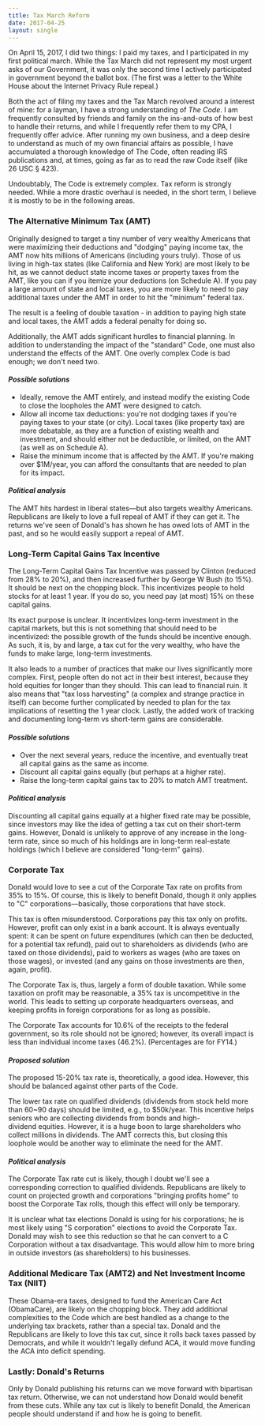 ```yaml
---
title: Tax March Reform
date: 2017-04-25
layout: single
---
```


On April 15, 2017, I did two things: I paid my taxes, and I participated in my first political march. While the Tax March did not represent my most urgent asks of our Government, it was only the second time I actively participated in government beyond the ballot box. (The first was a letter to the White House about the Internet Privacy Rule repeal.)

Both the act of filing my taxes and the Tax March revolved around a interest of mine: for a layman, I have a strong understanding of _The Code_. I am frequently consulted by friends and family on the ins-and-outs of how best to handle their returns, and while I frequently refer them to my CPA, I frequently offer advice. After running my own business, and a deep desire to understand as much of my own financial affairs as possible, I have accumulated a thorough knowledge of The Code, often reading IRS publications and, at times, going as far as to read the raw Code itself (like 26 USC § 423).

Undoubtably, The Code is extremely complex. Tax reform is strongly needed. While a more drastic overhaul is needed, in the short term, I believe it is mostly to be in the following areas.

### The Alternative Minimum Tax (AMT)

Originally designed to target a tiny number of very wealthy Americans that were maximizing their deductions and "dodging" paying income tax, the AMT now hits millions of Americans (including yours truly). Those of us living in high-tax states (like California and New York) are most likely to be hit, as we cannot deduct state income taxes or property taxes from the AMT, like you can if you itemize your deductions (on Schedule A). If you pay a large amount of state and local taxes, you are more likely to need to pay additional taxes under the AMT in order to hit the "minimum" federal tax.

The result is a feeling of double taxation - in addition to paying high state and local taxes, the AMT adds a federal penalty for doing so.

Additionally, the AMT adds significant hurdles to financial planning. In addition to understanding the impact of the "standard" Code, one must also understand the effects of the AMT. One overly complex Code is bad enough; we don't need two.

#### _Possible solutions_

* Ideally, remove the AMT entirely, and instead modify the existing Code to close the loopholes the AMT were designed to catch.
* Allow all income tax deductions: you're not dodging taxes if you're paying taxes to your state (or city). Local taxes (like property tax) are more debatable, as they are a function of existing wealth and investment, and should either not be deductible, or limited, on the AMT (as well as on Schedule A).
* Raise the minimum income that is affected by the AMT. If you're making over $1M/year, you can afford the consultants that are needed to plan for its impact.

#### _Political analysis_

The AMT hits hardest in liberal states—but also targets wealthy Americans. Republicans are likely to love a full repeal of AMT if they can get it. The returns we've seen of Donald's has shown he has owed lots of AMT in the past, and so he would easily support a repeal of AMT.

### Long-Term Capital Gains Tax Incentive

The Long-Term Capital Gains Tax Incentive was passed by Clinton (reduced from 28% to 20%), and then increased further by George W Bush (to 15%). It should be next on the chopping block. This incentivizes people to hold stocks for at least 1 year. If you do so, you need pay (at most) 15% on these capital gains.

Its exact purpose is unclear. It incentivizes long-term investment in the capital markets, but this is not something that should need to be incentivized: the possible growth of the funds should be incentive enough. As such, it is, by and large, a tax cut for the very wealthy, who have the funds to make large, long-term investments.

It also leads to a number of practices that make our lives significantly more complex. First, people often do not act in their best interest, because they hold equities for longer than they should. This can lead to financial ruin. It also means that "tax loss harvesting" (a complex and strange practice in itself) can become further complicated by needed to plan for the tax implications of resetting the 1 year clock. Lastly, the added work of tracking and documenting long-term vs short-term gains are considerable.

#### _Possible solutions_

* Over the next several years, reduce the incentive, and eventually treat all capital gains as the same as income.
* Discount all capital gains equally (but perhaps at a higher rate).
* Raise the long-term capital gains tax to 20% to match AMT treatment.

#### _Political analysis_

Discounting all capital gains equally at a higher fixed rate may be possible, since investors may like the idea of getting a tax cut on their short-term gains. However, Donald is unlikely to approve of any increase in the long-term rate, since so much of his holdings are in long-term real-estate holdings (which I believe are considered "long-term" gains).

### Corporate Tax

Donald would love to see a cut of the Corporate Tax rate on profits from 35% to 15%. Of course, this is likely to benefit Donald, though it only applies to "C" corporations—basically, those corporations that have stock.

This tax is often misunderstood. Corporations pay this tax only on profits. However, profit can only exist in a bank account. It is always eventually spent: it can be spent on future expenditures (which can then be deducted, for a potential tax refund), paid out to shareholders as dividends (who are taxed on those dividends), paid to workers as wages (who are taxes on those wages), or invested (and any gains on those investments are then, again, profit).

The Corporate Tax is, thus, largely a form of double taxation. While some taxation on profit may be reasonable, a 35% tax is uncompetitive in the world. This leads to setting up corporate headquarters overseas, and keeping profits in foreign corporations for as long as possible.

The Corporate Tax accounts for 10.6% of the receipts to the federal government, so its role should not be ignored; however, its overall impact is less than individual income taxes (46.2%). (Percentages are for FY14.)

#### _Proposed solution_

The proposed 15-20% tax rate is, theoretically, a good idea. However, this should be balanced against other parts of the Code.

The lower tax rate on qualified dividends (dividends from stock held more than 60~90 days) should be limited, e.g., to $50k/year. This incentive helps seniors who are collecting dividends from bonds and high-dividend equities. However, it is a huge boon to large shareholders who collect millions in dividends. The AMT corrects this, but closing this loophole would be another way to eliminate the need for the AMT.

#### _Political analysis_

The Corporate Tax rate cut is likely, though I doubt we'll see a corresponding correction to qualified dividends. Republicans are likely to count on projected growth and corporations "bringing profits home" to boost the Corporate Tax rolls, though this effect will only be temporary.

It is unclear what tax elections Donald is using for his corporations; he is most likely using "S corporation" elections to avoid the Corporate Tax. Donald may wish to see this reduction so that he can convert to a C Corporation without a tax disadvantage. This would allow him to more bring in outside investors (as shareholders) to his businesses.

### Additional Medicare Tax (AMT2) and Net Investment Income Tax (NIIT)

These Obama-era taxes, designed to fund the American Care Act (ObamaCare), are likely on the chopping block. They add additional complexities to the Code which are best handled as a change to the underlying tax brackets, rather than a special tax. Donald and the Republicans are likely to love this tax cut, since it rolls back taxes passed by Democrats, and while it wouldn't legally defund ACA, it would move funding the ACA into deficit spending.

### Lastly: Donald's Returns

Only by Donald publishing his returns can we move forward with bipartisan tax return. Otherwise, we can not understand how Donald would benefit from these cuts. While any tax cut is likely to benefit Donald, the American people should understand if and how he is going to benefit.
